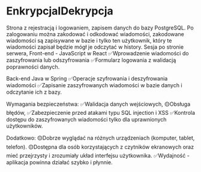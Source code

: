 # EnkrypcjaIDekrypcja
Strona z rejestracją i logowaniem, zapisem danych do bazy PostgreSQL. Po zalogowaniu można zakodować i odkodować wiadomości, zakodowane wiadomości są zapisywane w bazie i tylko ten użytkownik, który te wiadomości zapisał będzie mógł je odczytać w history. Sesja po stronie serwera, 
Front-end - JavaScript w React
✅Wprowadzenie wiadomości do zaszyfrowania lub odszyfrowania
✅Formularz logowania z walidacją poprawności danych.

Back-end Java w Spring 
✅Operacje szyfrowania i deszyfrowania wiadomości
✅Zapisanie zaszyfrowanych wiadomości w bazie danych i odczytanie ich z bazy.

Wymagania bezpieczeństwa: 
✅Walidacja danych wejściowych, 
🟡Obsługa błędów, 
✅Zabezpieczenie przed atakami typu SQL injection i XSS
✅Kontrola dostępu do zaszyfrowanych wiadomości tylko dla uprawnionych użytkowników.

Dodatkowo:
🟡Dobrze wyglądać na różnych urządzeniach (komputer, tablet, telefon).
🟡Dostępna dla osób korzystających z czytników ekranowych oraz mieć przejrzysty i zrozumiały układ interfejsu użytkownika.
✅Wydajność - aplikacja powinna działać szybko i płynnie.

